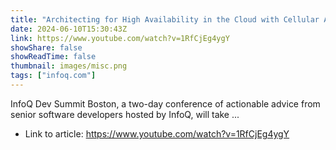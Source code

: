```yaml
---
title: "Architecting for High Availability in the Cloud with Cellular Architecture"
date: 2024-06-10T15:30:43Z
link: https://www.youtube.com/watch?v=1RfCjEg4ygY
showShare: false
showReadTime: false
thumbnail: images/misc.png
tags: ["infoq.com"]
---
```

InfoQ Dev Summit Boston, a two-day conference of actionable advice from senior software developers hosted by InfoQ, will take ...

- Link to article: https://www.youtube.com/watch?v=1RfCjEg4ygY